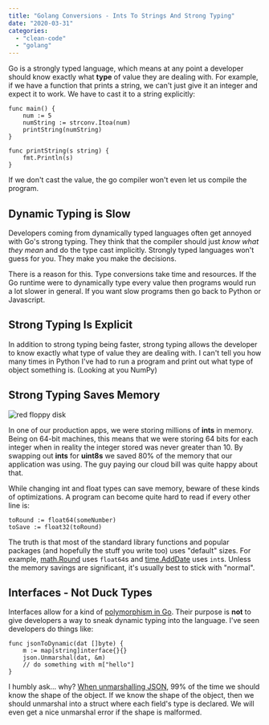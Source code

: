 ```yaml
---
title: "Golang Conversions - Ints To Strings And Strong Typing"
date: "2020-03-31"
categories: 
  - "clean-code"
  - "golang"
---
```


Go is a strongly typed language, which means at any point a developer should know exactly what **type** of value they are dealing with. For example, if we have a function that prints a string, we can't just give it an integer and expect it to work. We have to cast it to a string explicitly:

```
func main() {
	num := 5
	numString := strconv.Itoa(num)
	printString(numString)
}

func printString(s string) {
	fmt.Println(s)
}
```

If we don't cast the value, the go compiler won't even let us compile the program.

## Dynamic Typing is Slow

Developers coming from dynamically typed languages often get annoyed with Go's strong typing. They think that the compiler should just _know what they mean_ and do the type cast implicitly. Strongly typed languages won't guess for you. They make you make the decisions.

There is a reason for this. Type conversions take time and resources. If the Go runtime were to dynamically type every value then programs would run a lot slower in general. If you want slow programs then go back to Python or Javascript.

## Strong Typing Is Explicit

In addition to strong typing being faster, strong typing allows the developer to know exactly what type of value they are dealing with. I can't tell you how many times in Python I've had to run a program and print out what type of object something is. (Looking at you NumPy)

## Strong Typing Saves Memory

![red floppy disk](https://i0.wp.com/qvault.io/wp-content/uploads/2020/03/photo-1533279443086-d1c19a186416.jpeg?fit=742%2C417&ssl=1)

In one of our production apps, we were storing millions of **ints** in memory. Being on 64-bit machines, this means that we were storing 64 bits for each integer when in reality the integer stored was never greater than 10. By swapping out **ints** for **uint8s** we saved 80% of the memory that our application was using. The guy paying our cloud bill was quite happy about that.

While changing int and float types can save memory, beware of these kinds of optimizations. A program can become quite hard to read if every other line is:

```
toRound := float64(someNumber)
toSave := float32(toRound)
```

The truth is that most of the standard library functions and popular packages (and hopefully the stuff you write too) uses "default" sizes. For example, [math.Round](https://golang.org/pkg/math/#Round) uses `float64`s and [time.AddDate](https://golang.org/pkg/time/#Time.AddDate) uses `int`s. Unless the memory savings are significant, it's usually best to stick with "normal".

## Interfaces - Not Duck Types

Interfaces allow for a kind of [polymorphism in Go](https://qvault.io/2020/03/15/best-practices-for-writing-clean-interfaces-in-go/). Their purpose is **not** to give developers a way to sneak dynamic typing into the language. I've seen developers do things like:

```
func jsonToDynamic(dat []byte) {
	m := map[string]interface{}{}
	json.Unmarshal(dat, &m)
	// do something with m["hello"]
}
```

I humbly ask... why? [When unmarshalling JSON](https://qvault.io/golang/json-golang/), 99% of the time we should know the shape of the object. If we know the shape of the object, then we should unmarshal into a struct where each field's type is declared. We will even get a nice unmarshal error if the shape is malformed.
